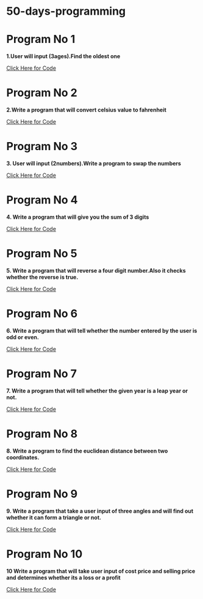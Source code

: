 # 50-days-programming

# Program No 1 
**1.User will input (3ages).Find the oldest one**

[Click Here for Code ](https://github.com/tariqahmedproject/100-Days-Programming-/blob/main/1.py)

# Program No 2
**2.Write a program that will convert celsius value to fahrenheit**

[Click Here for Code ](https://github.com/tariqahmedproject/100-Days-Programming-/blob/main/2.py)

# Program No 3
**3.	User will input (2numbers).Write a program to swap the numbers**

[Click Here for Code ](https://github.com/tariqahmedproject/100-Days-Programming-/blob/main/3.py)

# Program No 4
**4.	Write a program that will give you the sum of 3 digits**

[Click Here for Code ](https://github.com/tariqahmedproject/100-Days-Programming-/blob/main/4.py)

# Program No 5
**5.	Write a program that will reverse a four digit number.Also it checks whether the reverse is true.**

[Click Here for Code ](https://github.com/tariqahmedproject/100-Days-Programming-/blob/main/5.py)

# Program No 6
**6.	Write a program that will tell whether the number entered by the user is odd or even.**

[Click Here for Code ](https://github.com/tariqahmedproject/100-Days-Programming-/blob/main/6.py)

# Program No 7
**7.	Write a program that will tell whether the given year is a leap year or not.**

[Click Here for Code ](https://github.com/tariqahmedproject/100-Days-Programming-/blob/main/7.py)

# Program No 8
**8.	Write a program to find the euclidean distance between two coordinates.**

[Click Here for Code ](https://github.com/tariqahmedproject/100-Days-Programming-/blob/main/8.py)

# Program No 9
**9.	Write a program that take a user input of three angles and will find out whether it can form a triangle or not.**

[Click Here for Code ](https://github.com/tariqahmedproject/100-Days-Programming-/blob/main/9.py)

# Program No 10
**10 Write a program that will take user input of cost price and selling price and determines whether its a loss or a profit**

[Click Here for Code ](https://github.com/tariqahmedproject/100-Days-Programming-/blob/main/10.py)



































